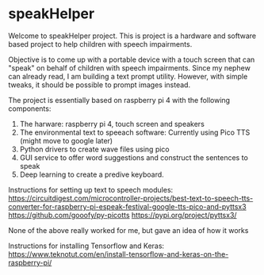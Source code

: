 # speakHelper

Welcome to speakHelper project. This is project is a hardware and software based project to help children with speech impairments.

Objective is to come up with a portable device with a touch screen that can "speak" on behalf of children with speech impairments. Since my nephew can already read, I am building a text prompt utility. However, with simple tweaks, it should be possible to prompt images instead.

The project is essentially based on raspberry pi 4 with the following components:
1. The harware: raspberry pi 4, touch screen and speakers
2. The environmental text to speeach software: Currently using Pico TTS (might move to google later)
3. Python drivers to create wave files using pico
4. GUI service to offer word suggestions and construct the sentences to speak
5. Deep learning to create a predive keyboard.


Instructions for setting up text to speech modules:
https://circuitdigest.com/microcontroller-projects/best-text-to-speech-tts-converter-for-raspberry-pi-espeak-festival-google-tts-pico-and-pyttsx3
https://github.com/gooofy/py-picotts
https://pypi.org/project/pyttsx3/

None of the above really worked for me, but gave an idea of how it works

Instructions for installing Tensorflow and Keras:
https://www.teknotut.com/en/install-tensorflow-and-keras-on-the-raspberry-pi/

